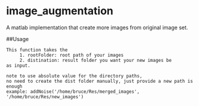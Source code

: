 # image_augmentation
A matlab implementation that create more images from original image set.


##Usage
```
This function takes the 
     1. rootFolder: root path of your images 
     2. distination: result folder you want your new images be
as input.

note to use absolute value for the directory paths, 
no need to create the dist folder manually, just provide a new path is enough
example: addNoise('/home/bruce/Res/merged_images', '/home/bruce/Res/new_images')
```
